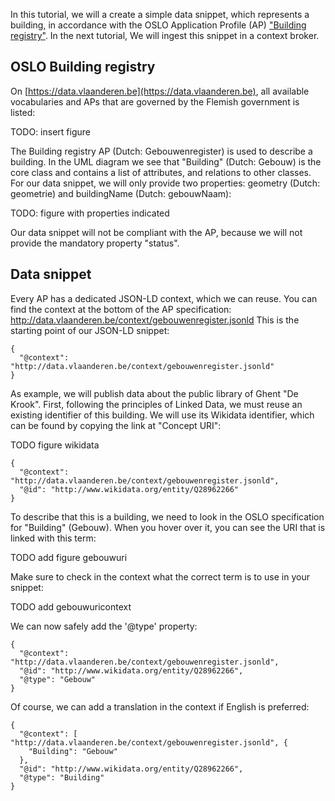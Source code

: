 In this tutorial, we will a create a simple data snippet, which represents a building, in accordance with the OSLO Application Profile (AP) ["Building registry"](https://data.vlaanderen.be/doc/applicatieprofiel/gebouwenregister).
In the next tutorial, We will ingest this snippet in a context broker.

## OSLO Building registry

On [https://data.vlaanderen.be](https://data.vlaanderen.be), all available vocabularies and APs that are governed by the Flemish government is listed:

TODO: insert figure

The Building registry AP (Dutch: Gebouwenregister) is used to describe a building.
In the UML diagram we see that "Building" (Dutch: Gebouw) is the core class and contains a list of attributes, and relations to other classes.
For our data snippet, we will only provide two properties: geometry (Dutch: geometrie) and buildingName (Dutch: gebouwNaam):

TODO: figure with properties indicated

Our data snippet will not be compliant with the AP, because we will not provide the mandatory property "status".

## Data snippet

Every AP has a dedicated JSON-LD context, which we can reuse.
You can find the context at the bottom of the AP specification: http://data.vlaanderen.be/context/gebouwenregister.jsonld
This is the starting point of our JSON-LD snippet:

```
{
  "@context": "http://data.vlaanderen.be/context/gebouwenregister.jsonld"
}
```

As example, we will publish data about the public library of Ghent "De Krook".
First, following the principles of Linked Data, we must reuse an existing identifier of this building.
We will use its Wikidata identifier, which can be found by copying the link at "Concept URI":

TODO figure wikidata

```
{
  "@context": "http://data.vlaanderen.be/context/gebouwenregister.jsonld",
  "@id": "http://www.wikidata.org/entity/Q28962266"
}
```

To describe that this is a building, we need to look in the OSLO specification for "Building" (Gebouw).
When you hover over it, you can see the URI that is linked with this term:

TODO add figure gebouwuri

Make sure to check in the context what the correct term is to use in your snippet:

TODO add gebouwuricontext

We can now safely add the '@type' property:

```
{
  "@context": "http://data.vlaanderen.be/context/gebouwenregister.jsonld",
  "@id": "http://www.wikidata.org/entity/Q28962266",
  "@type": "Gebouw"
}
```

Of course, we can add a translation in the context if English is preferred:

```
{
  "@context": [ "http://data.vlaanderen.be/context/gebouwenregister.jsonld", {
    "Building": "Gebouw"
  },
  "@id": "http://www.wikidata.org/entity/Q28962266",
  "@type": "Building"
}
```


